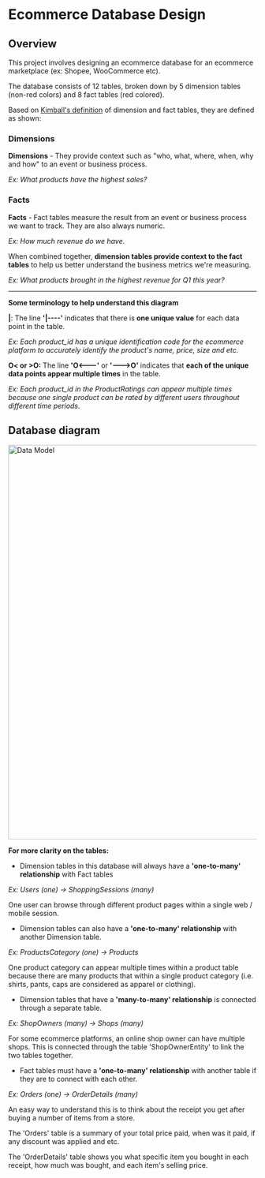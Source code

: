 # Ecommerce Database Design

## Overview
This project involves designing an ecommerce database for an ecommerce marketplace (ex: Shopee, WooCommerce etc).

The database consists of 12 tables, broken down by 5 dimension tables (non-red colors) and 8 fact tables (red colored).

Based on [Kimball's definition](https://www.kimballgroup.com/2003/01/fact-tables-and-dimension-tables/) of dimension and fact tables, they are defined as shown:

### Dimensions
**Dimensions** - They provide context such as "who, what, where, when, why and how" to an event or business process.

*Ex: What products have the highest sales?*

### Facts
**Facts** - Fact tables measure the result from an event or business process we want to track. They are also always numeric.

*Ex: How much revenue do we have.*


When combined together, **dimension tables provide context to the fact tables** to help us better understand the business metrics we're measuring.

*Ex: What products brought in the highest revenue for Q1 this year?*

_________________________________________________________________________________________________________________

**Some terminology to help understand this diagram**

**|**: The line **'|----'** indicates that there is **one unique value** for each data point in the table. 

*Ex: Each product_id has a unique identification code for the ecommerce platform to accurately identify the product's name, price, size and etc.*

**O< or >O:** The line **'O<---'** or **'--->O'** indicates that **each of the unique data points appear multiple times** in the table.

*Ex: Each product_id in the ProductRatings can appear multiple times because one single product can be rated by different users throughout different time periods.*


## Database diagram
<img width="800" alt="Data Model" src="https://raw.githubusercontent.com/adamyangyang/ecomm-db-design/main/ERD-eComm-db.png">


**For more clarity on the tables:**

- Dimension tables in this database will always have a **'one-to-many' relationship** with Fact tables 

*Ex: Users (one) -> ShoppingSessions (many)*

One user can browse through different product pages within a single web / mobile session.

- Dimension tables can also have a **'one-to-many' relationship** with another Dimension table. 

*Ex: ProductsCategory (one) -> Products*

One product category can appear multiple times within a product table because there are many products that within a single product category (i.e. shirts, pants, caps are considered as apparel or clothing).

- Dimension tables that have a **'many-to-many' relationship** is connected through a separate table. 

*Ex: ShopOwners (many) -> Shops (many)*

For some ecommerce platforms, an online shop owner can have multiple shops. This is connected through the table 'ShopOwnerEntity' to link the two tables together.

- Fact tables must have a **'one-to-many' relationship** with another table if they are to connect with each other.

*Ex: Orders (one) -> OrderDetails (many)*

An easy way to understand this is to think about the receipt you get after buying a number of items from a store.

The 'Orders' table is a summary of your total price paid, when was it paid, if any discount was applied and etc.

The 'OrderDetails' table shows you what specific item you bought in each receipt, how much was bought, and each item's selling price.
 
